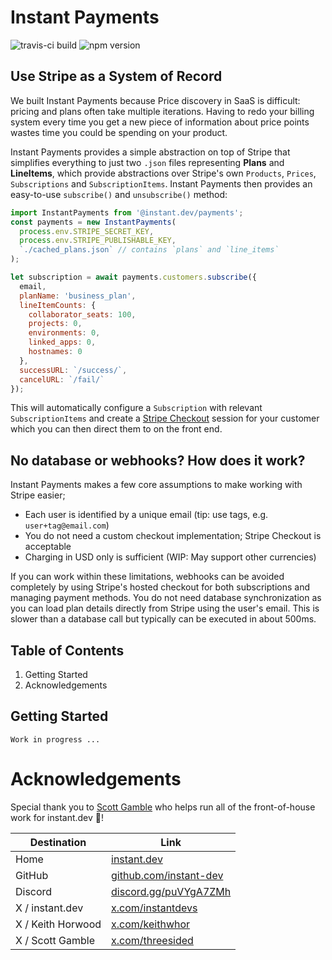 # Instant Payments

![travis-ci build](https://travis-ci.org/instant-dev/payments.svg?branch=main)
![npm version](https://img.shields.io/npm/v/@instant.dev/payments?label=)

## Use Stripe as a System of Record

We built Instant Payments because Price discovery in SaaS is difficult: pricing and plans
often take multiple iterations. Having to redo your billing system every time you get a
new piece of information about price points wastes time you could be spending on your product.

Instant Payments provides a simple abstraction on top of Stripe that simplifies
everything to just two `.json` files representing **Plans** and **LineItems**,
which provide abstractions over Stripe's own `Products`, `Prices`, `Subscriptions` and
`SubscriptionItems`. Instant Payments then provides an easy-to-use
`subscribe()` and `unsubscribe()` method:

```javascript
import InstantPayments from '@instant.dev/payments';
const payments = new InstantPayments(
  process.env.STRIPE_SECRET_KEY,
  process.env.STRIPE_PUBLISHABLE_KEY,
  `./cached_plans.json` // contains `plans` and `line_items`
);

let subscription = await payments.customers.subscribe({
  email,
  planName: 'business_plan',
  lineItemCounts: {
    collaborator_seats: 100,
    projects: 0,
    environments: 0,
    linked_apps: 0,
    hostnames: 0
  },
  successURL: `/success/`,
  cancelURL: `/fail/`
});
```

This will automatically configure a `Subscription` with relevant `SubscriptionItems` and
create a [Stripe Checkout](https://stripe.com/payments/checkout) session for your customer
which you can then direct them to on the front end.

## No database or webhooks? How does it work?

Instant Payments makes a few core assumptions to make working with Stripe easier;

- Each user is identified by a unique email (tip: use tags, e.g. `user+tag@email.com`)
- You do not need a custom checkout implementation; Stripe Checkout is acceptable
- Charging in USD only is sufficient (WIP: May support other currencies)

If you can work within these limitations, webhooks can be avoided completely by using
Stripe's hosted checkout for both subscriptions and managing payment methods. You do not
need database synchronization as you can load plan details directly from Stripe using the
user's email. This is slower than a database call but typically can be executed in about 500ms.

## Table of Contents

1. Getting Started
1. Acknowledgements

## Getting Started

`Work in progress ...`

# Acknowledgements

Special thank you to [Scott Gamble](https://x.com/threesided) who helps run all of the front-of-house work for instant.dev 💜!

| Destination | Link |
| ----------- | ---- |
| Home | [instant.dev](https://instant.dev) |
| GitHub | [github.com/instant-dev](https://github.com/instant-dev) |
| Discord | [discord.gg/puVYgA7ZMh](https://discord.gg/puVYgA7ZMh) |
| X / instant.dev | [x.com/instantdevs](https://x.com/instantdevs) |
| X / Keith Horwood | [x.com/keithwhor](https://x.com/keithwhor) |
| X / Scott Gamble | [x.com/threesided](https://x.com/threesided) |